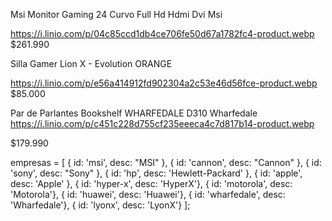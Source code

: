 Msi Monitor Gaming 24 Curvo Full Hd Hdmi Dvi Msi

https://i.linio.com/p/04c85ccd1db4ce706fe50d67a1782fc4-product.webp
$261.990


Silla Gamer Lion X - Evolution ORANGE

https://i.linio.com/p/e56a414912fd902304a2c53e46d56fce-product.webp
$85.000


Par de Parlantes Bookshelf WHARFEDALE D310 Wharfedale
https://i.linio.com/p/c451c228d755cf235eeeca4c7d817b14-product.webp

$179.990


  empresas = [
    { id: 'msi', desc: "MSI" },
    { id: 'cannon', desc: "Cannon" },
    { id: 'sony', desc: "Sony" },
    { id: 'hp', desc: 'Hewlett-Packard' },
    { id: 'apple', desc: 'Apple' },
    { id: 'hyper-x', desc: 'HyperX'},
    { id: 'motorola', desc: 'Motorola'},
    { id: 'huawei', desc: 'Huawei'},
    { id: 'wharfedale', desc: 'Wharfedale'},
    { id: 'lyonx', desc: 'LyonX'}
  ];
